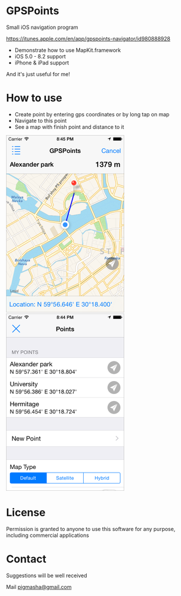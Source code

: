 # GPSPoints
Small iOS navigation program

https://itunes.apple.com/en/app/gpspoints-navigator/id980888928

* Demonstrate how to use MapKit.framework
* iOS 5.0 - 8.2 support
* iPhone & iPad support

And it's just useful for me!

# How to use
* Create point by entering gps coordinates or by long tap on map
* Navigate to this point
* See a map with finish point and distance to it

<img src="scr1.png" width=320 title="Screenshot">
<img src="scr2.png" width=320 title="Screenshot">

# License
Permission is granted to anyone to use this software for any purpose, including commercial applications

# Contact
Suggestions will be well received

Mail [pigmasha@gmail.com](mailto:pigmasha@gmail.com)
